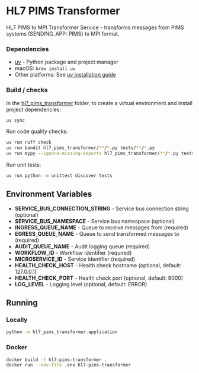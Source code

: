 # HL7 PIMS Transformer

HL7 PIMS to MPI Transformer Service - transforms messages from PIMS systems (SENDING_APP: PIMS) to MPI format.

### Dependencies

- [uv](https://docs.astral.sh/uv/) - Python package and project manager
- macOS: `brew install uv`
- Other platforms: See [uv installation guide](https://docs.astral.sh/uv/getting-started/installation/)

### Build / checks

In the [hl7_pims_transformer](.) folder, to create a virtual environment and install project dependencies:

```bash
uv sync
```

Run code quality checks:

```bash
uv run ruff check
uv run bandit hl7_pims_transformer/**/*.py tests/**/*.py
uv run mypy --ignore-missing-imports hl7_pims_transformer/**/*.py tests/**/*.py
```

Run unit tests:

```bash
uv run python -m unittest discover tests
```

## Environment Variables

- **SERVICE_BUS_CONNECTION_STRING** - Service bus connection string (optional)
- **SERVICE_BUS_NAMESPACE** - Service bus namespace (optional)
- **INGRESS_QUEUE_NAME** - Queue to receive messages from (required)
- **EGRESS_QUEUE_NAME** - Queue to send transformed messages to (required)
- **AUDIT_QUEUE_NAME** - Audit logging queue (required)
- **WORKFLOW_ID** - Workflow identifier (required)
- **MICROSERVICE_ID** - Service identifier (required)
- **HEALTH_CHECK_HOST** - Health check hostname (optional, default: 127.0.0.1)
- **HEALTH_CHECK_PORT** - Health check port (optional, default: 9000)
- **LOG_LEVEL** - Logging level (optional, default: ERROR)

## Running

### Locally

```bash
python -m hl7_pims_transformer.application
```

### Docker

```bash
docker build -t hl7-pims-transformer .
docker run --env-file .env hl7-pims-transformer
```
